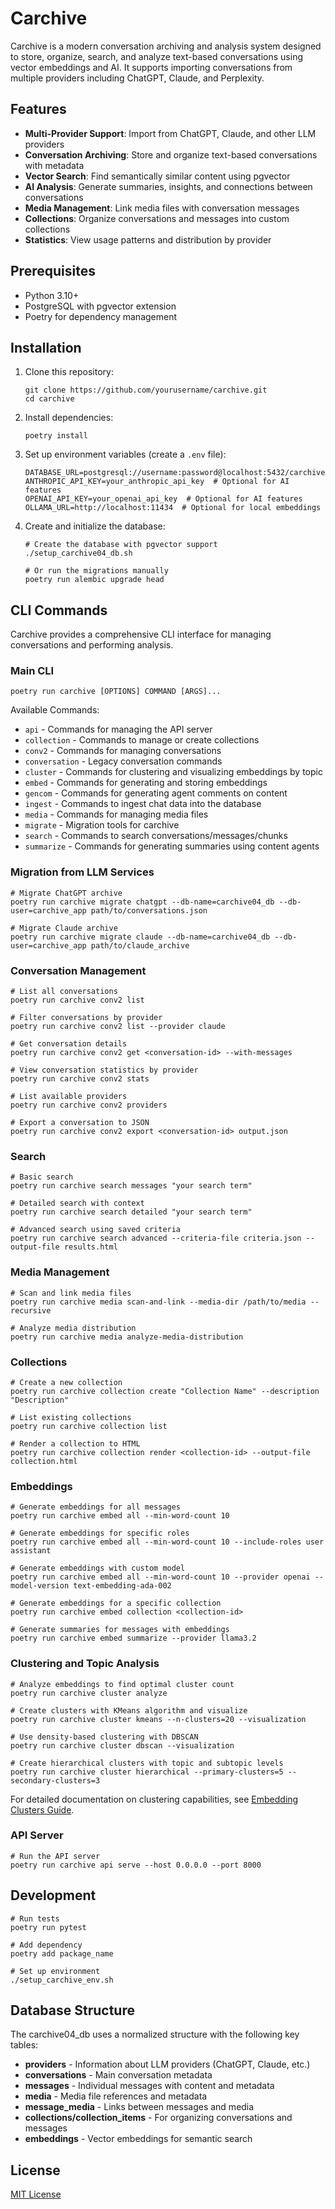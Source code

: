 # Carchive

Carchive is a modern conversation archiving and analysis system designed to store, organize, search, and analyze text-based conversations using vector embeddings and AI. It supports importing conversations from multiple providers including ChatGPT, Claude, and Perplexity.

## Features

- **Multi-Provider Support**: Import from ChatGPT, Claude, and other LLM providers
- **Conversation Archiving**: Store and organize text-based conversations with metadata
- **Vector Search**: Find semantically similar content using pgvector
- **AI Analysis**: Generate summaries, insights, and connections between conversations
- **Media Management**: Link media files with conversation messages
- **Collections**: Organize conversations and messages into custom collections
- **Statistics**: View usage patterns and distribution by provider

## Prerequisites

- Python 3.10+
- PostgreSQL with pgvector extension
- Poetry for dependency management

## Installation

1. Clone this repository:
   ```
   git clone https://github.com/yourusername/carchive.git
   cd carchive
   ```

2. Install dependencies:
   ```
   poetry install
   ```

3. Set up environment variables (create a `.env` file):
   ```
   DATABASE_URL=postgresql://username:password@localhost:5432/carchive04_db
   ANTHROPIC_API_KEY=your_anthropic_api_key  # Optional for AI features
   OPENAI_API_KEY=your_openai_api_key  # Optional for AI features
   OLLAMA_URL=http://localhost:11434  # Optional for local embeddings
   ```

4. Create and initialize the database:
   ```
   # Create the database with pgvector support
   ./setup_carchive04_db.sh
   
   # Or run the migrations manually
   poetry run alembic upgrade head
   ```

## CLI Commands

Carchive provides a comprehensive CLI interface for managing conversations and performing analysis.

### Main CLI

```
poetry run carchive [OPTIONS] COMMAND [ARGS]...
```

Available Commands:
- `api` - Commands for managing the API server
- `collection` - Commands to manage or create collections
- `conv2` - Commands for managing conversations
- `conversation` - Legacy conversation commands
- `cluster` - Commands for clustering and visualizing embeddings by topic
- `embed` - Commands for generating and storing embeddings
- `gencom` - Commands for generating agent comments on content
- `ingest` - Commands to ingest chat data into the database
- `media` - Commands for managing media files
- `migrate` - Migration tools for carchive
- `search` - Commands to search conversations/messages/chunks
- `summarize` - Commands for generating summaries using content agents

### Migration from LLM Services

```shell
# Migrate ChatGPT archive
poetry run carchive migrate chatgpt --db-name=carchive04_db --db-user=carchive_app path/to/conversations.json

# Migrate Claude archive
poetry run carchive migrate claude --db-name=carchive04_db --db-user=carchive_app path/to/claude_archive
```

### Conversation Management

```shell
# List all conversations
poetry run carchive conv2 list

# Filter conversations by provider
poetry run carchive conv2 list --provider claude

# Get conversation details
poetry run carchive conv2 get <conversation-id> --with-messages

# View conversation statistics by provider
poetry run carchive conv2 stats

# List available providers
poetry run carchive conv2 providers

# Export a conversation to JSON
poetry run carchive conv2 export <conversation-id> output.json
```

### Search

```shell
# Basic search
poetry run carchive search messages "your search term"

# Detailed search with context
poetry run carchive search detailed "your search term"

# Advanced search using saved criteria
poetry run carchive search advanced --criteria-file criteria.json --output-file results.html
```

### Media Management

```shell
# Scan and link media files
poetry run carchive media scan-and-link --media-dir /path/to/media --recursive

# Analyze media distribution
poetry run carchive media analyze-media-distribution
```

### Collections

```shell
# Create a new collection
poetry run carchive collection create "Collection Name" --description "Description"

# List existing collections
poetry run carchive collection list

# Render a collection to HTML
poetry run carchive collection render <collection-id> --output-file collection.html
```

### Embeddings

```shell
# Generate embeddings for all messages
poetry run carchive embed all --min-word-count 10

# Generate embeddings for specific roles
poetry run carchive embed all --min-word-count 10 --include-roles user assistant

# Generate embeddings with custom model
poetry run carchive embed all --min-word-count 10 --provider openai --model-version text-embedding-ada-002

# Generate embeddings for a specific collection
poetry run carchive embed collection <collection-id>

# Generate summaries for messages with embeddings
poetry run carchive embed summarize --provider llama3.2
```

### Clustering and Topic Analysis

```shell
# Analyze embeddings to find optimal cluster count
poetry run carchive cluster analyze

# Create clusters with KMeans algorithm and visualize
poetry run carchive cluster kmeans --n-clusters=20 --visualization

# Use density-based clustering with DBSCAN
poetry run carchive cluster dbscan --visualization

# Create hierarchical clusters with topic and subtopic levels
poetry run carchive cluster hierarchical --primary-clusters=5 --secondary-clusters=3
```

For detailed documentation on clustering capabilities, see [Embedding Clusters Guide](docs/embedding_clusters.md).

### API Server

```shell
# Run the API server
poetry run carchive api serve --host 0.0.0.0 --port 8000
```

## Development

```shell
# Run tests
poetry run pytest

# Add dependency
poetry add package_name

# Set up environment
./setup_carchive_env.sh
```

## Database Structure

The carchive04_db uses a normalized structure with the following key tables:
- **providers** - Information about LLM providers (ChatGPT, Claude, etc.)
- **conversations** - Main conversation metadata
- **messages** - Individual messages with content and metadata
- **media** - Media file references and metadata
- **message_media** - Links between messages and media
- **collections/collection_items** - For organizing conversations and messages
- **embeddings** - Vector embeddings for semantic search

## License

[MIT License](LICENSE)
